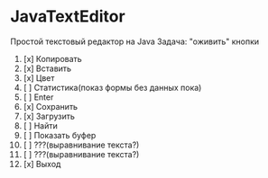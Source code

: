 # JavaTextEditor
Простой текстовый редактор на Java
Задача: "оживить" кнопки
1. [x] Копировать 
2. [x] Вставить
3. [x] Цвет
4. [ ] Статистика(показ формы без данных пока)
5. [ ]  Enter
6. [x] Сохранить
7. [x] Загрузить 
8. [ ] Найти
9. [ ] Показать буфер
10. [ ] ???(выравнивание текста?)
11. [ ] ???(выравнивание текста?)
12. [x] Выход
